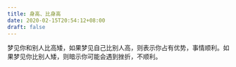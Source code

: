 ```yaml
---
title: 身高、比身高
date: 2020-02-15T20:54:12+08:00
draft: false
---
```


梦见你和别人比高矮，如果梦见自己比别人高，则表示你占有优势，事情顺利。如果梦见你比别人矮，则暗示你可能会遇到挫折，不顺利。
